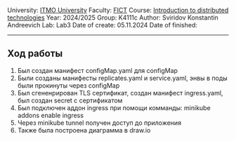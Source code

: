 University: [ITMO University](https://itmo.ru/ru/)
Faculty: [FICT](https://fict.itmo.ru)
Course: [Introduction to distributed technologies](https://github.com/itmo-ict-faculty/introduction-to-distributed-technologies)
Year: 2024/2025
Group: K4111c
Author: Sviridov Konstantin Andreevich
Lab: Lab3
Date of create: 05.11.2024
Date of finished:

---

## Ход работы

1. Был создан манифест configMap.yaml для configMap
2. Были созданы манифесты replicates.yaml и service.yaml, энвы в поды были прокинуты через configMap
3. Был сгененрирован TLS сертификат, создан манифест ingress.yaml, был создан secret с сертификатом
4. Был подключен аддон ingress при помощи комманды: minikube addons enable ingress
5. Через minikube tunnel получен доступ до приложения
6. Также была построена диаграмма в draw.io
